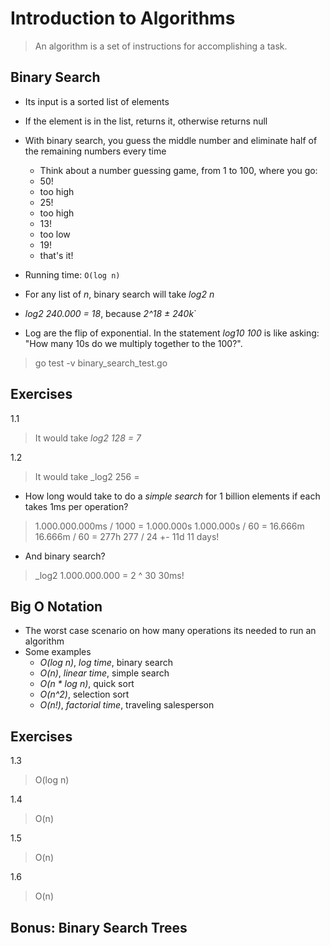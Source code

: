 # Introduction to Algorithms
> An algorithm is a set of instructions for accomplishing a task.


## Binary Search
- Its input is a sorted list of elements
- If the element is in the list, returns it, otherwise returns null
- With binary search, you guess the middle number and eliminate half of the remaining numbers every time
    - Think about a number guessing game, from 1 to 100, where you go:
    - 50!
    - too high
    - 25!
    - too high
    - 13!
    - too low
    - 19!
    - that's it!

- Running time: `O(log n)`  
- For any list of _n_, binary search will take _log2 n_
- _log2 240.000 = 18_, because _2^18 ± 240k_`

- Log are the flip of exponential. In the statement _log10 100_ is like asking: "How many 10s do we multiply together to the 100?".

> go test -v binary_search_test.go

## Exercises
1.1
> It would take _log2 128 = 7_

1.2
> It would take _log2 256 =

- How long would take to do a *simple search* for 1 billion elements if each takes 1ms per operation?
> 1.000.000.000ms / 1000 = 1.000.000s
> 1.000.000s / 60 = 16.666m
> 16.666m / 60 = 277h
> 277 / 24 +- 11d
> 11 days!

- And binary search?
> _log2 1.000.000.000 = 2 ^ 30
> 30ms!

## Big O Notation
- The worst case scenario on how many operations its needed to run an algorithm
- Some examples
    - _O(log n)_, *log time*, binary search
    - _O(n)_, *linear time*, simple search
    - _O(n * log n)_, quick sort
    - _O(n^2)_, selection sort
    - _O(n!)_, *factorial time*, traveling salesperson 

## Exercises
1.3
> O(log n)

1.4
> O(n)


1.5
> O(n)

1.6
> O(n)

## Bonus: Binary Search Trees